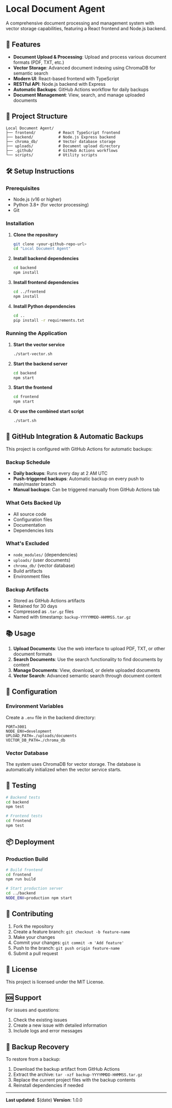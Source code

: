 # Local Document Agent

A comprehensive document processing and management system with vector storage capabilities, featuring a React frontend and Node.js backend.

## 🚀 Features

- **Document Upload & Processing**: Upload and process various document formats (PDF, TXT, etc.)
- **Vector Storage**: Advanced document indexing using ChromaDB for semantic search
- **Modern UI**: React-based frontend with TypeScript
- **RESTful API**: Node.js backend with Express
- **Automatic Backups**: GitHub Actions workflow for daily backups
- **Document Management**: View, search, and manage uploaded documents

## 📁 Project Structure

```
Local Document Agent/
├── frontend/          # React TypeScript frontend
├── backend/           # Node.js Express backend
├── chroma_db/         # Vector database storage
├── uploads/           # Document upload directory
├── .github/           # GitHub Actions workflows
└── scripts/           # Utility scripts
```

## 🛠️ Setup Instructions

### Prerequisites

- Node.js (v16 or higher)
- Python 3.8+ (for vector processing)
- Git

### Installation

1. **Clone the repository**
   ```bash
   git clone <your-github-repo-url>
   cd "Local Document Agent"
   ```

2. **Install backend dependencies**
   ```bash
   cd backend
   npm install
   ```

3. **Install frontend dependencies**
   ```bash
   cd ../frontend
   npm install
   ```

4. **Install Python dependencies**
   ```bash
   cd ..
   pip install -r requirements.txt
   ```

### Running the Application

1. **Start the vector service**
   ```bash
   ./start-vector.sh
   ```

2. **Start the backend server**
   ```bash
   cd backend
   npm start
   ```

3. **Start the frontend**
   ```bash
   cd frontend
   npm start
   ```

4. **Or use the combined start script**
   ```bash
   ./start.sh
   ```

## 🔄 GitHub Integration & Automatic Backups

This project is configured with GitHub Actions for automatic backups:

### Backup Schedule
- **Daily backups**: Runs every day at 2 AM UTC
- **Push-triggered backups**: Automatic backup on every push to main/master branch
- **Manual backups**: Can be triggered manually from GitHub Actions tab

### What Gets Backed Up
- All source code
- Configuration files
- Documentation
- Dependencies lists

### What's Excluded
- `node_modules/` (dependencies)
- `uploads/` (user documents)
- `chroma_db/` (vector database)
- Build artifacts
- Environment files

### Backup Artifacts
- Stored as GitHub Actions artifacts
- Retained for 30 days
- Compressed as `.tar.gz` files
- Named with timestamp: `backup-YYYYMMDD-HHMMSS.tar.gz`

## 📚 Usage

1. **Upload Documents**: Use the web interface to upload PDF, TXT, or other document formats
2. **Search Documents**: Use the search functionality to find documents by content
3. **Manage Documents**: View, download, or delete uploaded documents
4. **Vector Search**: Advanced semantic search through document content

## 🔧 Configuration

### Environment Variables
Create a `.env` file in the backend directory:

```env
PORT=3001
NODE_ENV=development
UPLOAD_PATH=./uploads/documents
VECTOR_DB_PATH=./chroma_db
```

### Vector Database
The system uses ChromaDB for vector storage. The database is automatically initialized when the vector service starts.

## 🧪 Testing

```bash
# Backend tests
cd backend
npm test

# Frontend tests
cd frontend
npm test
```

## 📦 Deployment

### Production Build
```bash
# Build frontend
cd frontend
npm run build

# Start production server
cd ../backend
NODE_ENV=production npm start
```

## 🤝 Contributing

1. Fork the repository
2. Create a feature branch: `git checkout -b feature-name`
3. Make your changes
4. Commit your changes: `git commit -m 'Add feature'`
5. Push to the branch: `git push origin feature-name`
6. Submit a pull request

## 📄 License

This project is licensed under the MIT License.

## 🆘 Support

For issues and questions:
1. Check the existing issues
2. Create a new issue with detailed information
3. Include logs and error messages

## 🔄 Backup Recovery

To restore from a backup:
1. Download the backup artifact from GitHub Actions
2. Extract the archive: `tar -xzf backup-YYYYMMDD-HHMMSS.tar.gz`
3. Replace the current project files with the backup contents
4. Reinstall dependencies if needed

---

**Last updated**: $(date)
**Version**: 1.0.0 